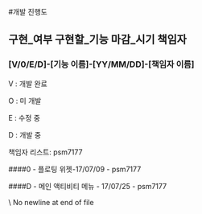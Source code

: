 #개발 진행도
## 구현_여부 구현할_기능 마감_시기 책임자
### [V/0/E/D]-[기능 이름]-[YY/MM/DD]-[책임자 이름]
V : 개발 완료

O : 미 개발

E : 수정 중

D : 개발 중

책임자 리스트:
    psm7177

####0 - 플로팅 위젯-17/07/09 - psm7177

####D - 메인 액티비티 메뉴 - 17/07/25 - psm7177

 \ No newline at end of file
